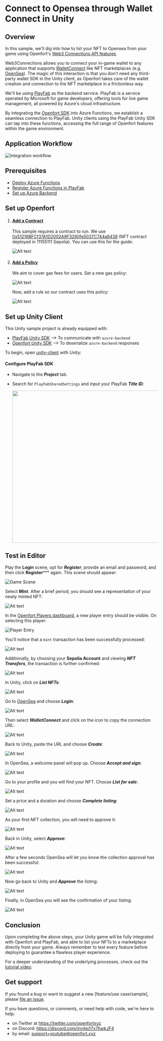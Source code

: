 # Connect to Opensea through Wallet Connect in Unity

## Overview
In this sample, we'll dig into how to list your NFT to Opensea from your game using Openfort's [Web3 Connections API features](https://www.openfort.xyz/docs/reference/api/create-a-web3-connection-object).

Web3Connections allows you to connect your in-game wallet to any application that supports [WalletConnect](https://walletconnect.io) like NFT marketplaces (e.g. [OpenSea](https://opensea.io/)). The magic of this interaction is that you don't need any third-party wallet SDK in the Unity client, as Openfort takes care of the wallet creation and connection to the NFT marketplace in a frictionless way. 

We'll be using [PlayFab](https://playfab.com/) as the backend service. PlayFab is a service operated by Microsoft for game developers, offering tools for live game management, all powered by Azure's cloud infrastructure.

By integrating the [Openfort SDK](https://github.com/openfort-xyz/openfort-node) into Azure Functions, we establish a seamless connection to PlayFab. Unity clients using the PlayFab Unity SDK can tap into these functions, accessing the full range of Openfort features within the game environment.

## Application Workflow

![Integration workflow](/docs-img/playfab-opensea-workflow-img.png)

## Prerequisites
+ [Deploy Azure Functions](https://github.com/openfort-xyz/playfab-unity-sample#deploy-azure-backend)
+ [Register Azure Functions in PlayFab](https://github.com/openfort-xyz/playfab-unity-sample#register-azure-functions) 
+ [Set up Azure Backend](https://github.com/openfort-xyz/playfab-unity-sample#set-up-azure-backend)

## Set up Openfort

1. #### [Add a Contract](https://dashboard.openfort.xyz/assets/new)
   This sample requires a contract to run. We use [0x51216BFCf37A1D2002A9F3290fe5037C744a6438](https://sepolia.etherscan.io/address/0x51216bfcf37a1d2002a9f3290fe5037c744a6438) (NFT contract deployed in 11155111 Sepolia). You can use this for the guide:

   ![Alt text](/docs-img/playfab-opensea-img.png)

2. #### [Add a Policy](https://dashboard.openfort.xyz/policies/new)
   We aim to cover gas fees for users. Set a new gas policy:

   ![Alt text](/docs-img/playfab-opensea-img-1.png)

   Now, add a rule so our contract uses this policy:

   ![Alt text](/docs-img/playfab-opensea-img-2.png)

## Set up Unity Client

This Unity sample project is already equipped with: 
+ [PlayFab Unity SDK](https://github.com/PlayFab/UnitySDK) --> To communicate with `azure-backend`
+ [Openfort Unity SDK](https://github.com/openfort-xyz/openfort-csharp-unity) --> To deserialize `azure-backend` responses

To begin, open [unity-client](https://github.com/openfort-xyz/opensea-walletconnect-unity-sample/tree/main/unity-client) with Unity:

#### Configure PlayFab SDK
  - Navigate to the ***Project*** tab.
  - Search for `PlayFabSharedSettings` and input your PlayFab ***Title ID***:

    <img src="docs-img/playfab-opensea-img-28.png" width="500">

## Test in Editor
Play the **Login** scene, opt for ***Register***, provide an email and password, and then click **Register***** again. This scene should appear:

![Game Scene](/docs-img/playfab-opensea-img-32.png)

Select ***Mint***. After a brief period, you should see a representation of your newly minted NFT:

![Alt text](/docs-img/image.png)

In the [Openfort Players dashboard](https://dashboard.openfort.xyz/players), a new player entry should be visible. On selecting this player:

![Player Entry](/docs-img/playfab-opensea-img-34.png)

You'll notice that a `mint` transaction has been successfully processed:

![Alt text](/docs-img/playfab-opensea-img-3.png)

Additionally, by choosing your **Sepolia Account** and viewing ***NFT Transfers***, the transaction is further confirmed:

![Alt text](/docs-img/playfab-opensea-img-4.png)

In Unity, click on ***List NFTs***:

![Alt text](/docs-img/image-11.png)

Go to [OpenSea](https://testnets.opensea.io/) and choose ***Login***:

![Alt text](/docs-img/image-2.png)

Then select ***WalletConnect*** and click on the icon to copy the connection URL:

![Alt text](/docs-img/image-3.png)

Back to Unity, paste the URL and choose ***Create***:

![Alt text](/docs-img/image-4.png)

In OpenSea, a welcome panel will pop up. Choose ***Accept and sign***:

![Alt text](/docs-img/image-8.png)

Go to your profile and you will find your NFT. Choose ***List for sale***:

![Alt text](/docs-img/image-5.png)

Set a price and a duration and choose ***Complete listing***:

![Alt text](/docs-img/image-6.png)

As your first NFT collection, you will need to approve it:

![Alt text](/docs-img/image-12.png)

Back in Unity, select ***Approve***:

![Alt text](/docs-img/image-14.png)

After a few seconds OpenSea will let you know the collection approval has been successful:

![Alt text](/docs-img/image-9.png)

Now go back to Unity and ***Approve*** the listing:

![Alt text](/docs-img/image-14.png)

Finally, in OpenSea you will see the confirmation of your listing:

![Alt text](/docs-img/image-13.png)

## Conclusion

Upon completing the above steps, your Unity game will be fully integrated with Openfort and PlayFab, and able to list your NFTs to a marketplace directly from your game. Always remember to test every feature before deploying to guarantee a flawless player experience.

For a deeper understanding of the underlying processes, check out the [tutorial video](https://youtu.be/PHNodBmbEfA). 

## Get support
If you found a bug or want to suggest a new [feature/use case/sample], please [file an issue](../../issues).

If you have questions, or comments, or need help with code, we're here to help:
- on Twitter at https://twitter.com/openfortxyz
- on Discord: https://discord.com/invite/t7x7hwkJF4
- by email: support+youtube@openfort.xyz
